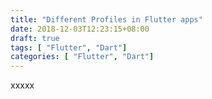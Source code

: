 ```yaml
---
title: "Different Profiles in Flutter apps"
date: 2018-12-03T12:23:15+08:00
draft: true
tags: [ "Flutter", "Dart"]
categories: [ "Flutter", "Dart"]
---
```


xxxxx